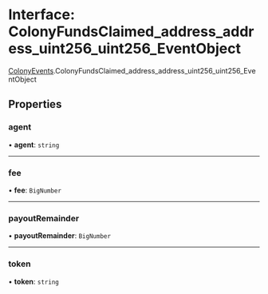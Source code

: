 # Interface: ColonyFundsClaimed\_address\_address\_uint256\_uint256\_EventObject

[ColonyEvents](../modules/ColonyEvents.md).ColonyFundsClaimed_address_address_uint256_uint256_EventObject

## Properties

### agent

• **agent**: `string`

___

### fee

• **fee**: `BigNumber`

___

### payoutRemainder

• **payoutRemainder**: `BigNumber`

___

### token

• **token**: `string`
